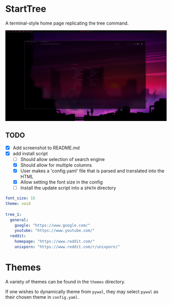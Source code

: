 # StartTree
A terminal-style home page replicating the tree command.

<p align="center">
  <img src="/StartTree.png", title="StartTree"/>
</p>

## TODO
- [x] Add screenshot to README.md
- [x] add install script
  - [ ] Should allow selection of search engine
  - [x] Should allow for multiple columns
  - [x] User makes a 'config.yaml' file that is parsed and translated into the HTML
  - [x] Allow setting the font size in the config
  - [ ] Install the update script into a `$PATH` directory

```yaml
font_size: 15
theme: void

tree_1:
  general:
    google: "https://www.google.com/"
    youtube: "https://www.youtube.com/"
  reddit:
    homepage: "https://www.reddit.com/"
    unixporn: "https://www.reddit.com/r/unixporn/"
```

# Themes

A variety of themes can be found in the `themes` directory. 

If one wishes to dynamically theme from `pywal`, they may select `pywal` as their chosen theme in `config.yaml`.

